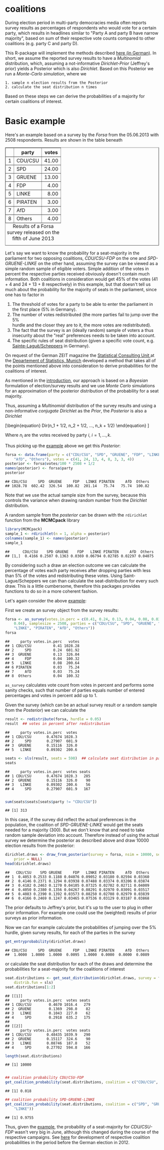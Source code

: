 <!-- add link to css -->








<a name="introduction">coalitions</a>
==========

During election period in multi-party democracies media often reports survey 
results as percentages of respondents who would vote for a certain party, 
which results in headlines similar to "Party A and party B have narrow majority", 
based on sum of their respective vote counts compared to other coalitions (e.g. 
party C and party D). 

This R-package will implement the methods described 
<a href= "http://www.stablab.stat.uni-muenchen.de/sites/files/wahlen.pdf)"> 
here (in German)</a>. 
In short, we assume the reported survey results to have a *Multinomial* distribution, 
which, assuming a not-informative *Dirichlet-Prior* (Jeffrey's prior) yields a 
Posterior which is also *Dirichlet*. Based on this Posterior we run a 
*Monte-Carlo simulation*, where we <br/>

    1. sample n election results from the Posterior
    2. calculate the seat distribution n times

Based on these steps we can derive the probabilities of a majority for certain 
coalitions of interest. <br/>



<a name="example">Basic example</a>
===

Here's an example based on a survey by the *Forsa* from the 05.06.2013 with 2508
respondents. Results are shown in the table beneath

<!-- html table generated in R 3.0.2 by xtable 1.7-1 package -->
<!-- Mon Dec 02 16:08:03 2013 -->
<TABLE border=1>
<CAPTION ALIGN="bottom"> Results of a Forsa survey released on the fifth 
	of June 2013 </CAPTION>
<TR> <TH>  </TH> <TH> party </TH> <TH> votes </TH>  </TR>
  <TR> <TD align="right"> 1 </TD> <TD> CDU/CSU </TD> <TD align="right"> 41.00 </TD> </TR>
  <TR> <TD align="right"> 2 </TD> <TD> SPD </TD> <TD align="right"> 24.00 </TD> </TR>
  <TR> <TD align="right"> 3 </TD> <TD> GRUENE </TD> <TD align="right"> 13.00 </TD> </TR>
  <TR> <TD align="right"> 4 </TD> <TD> FDP </TD> <TD align="right"> 4.00 </TD> </TR>
  <TR> <TD align="right"> 5 </TD> <TD> LINKE </TD> <TD align="right"> 8.00 </TD> </TR>
  <TR> <TD align="right"> 6 </TD> <TD> PIRATEN </TD> <TD align="right"> 3.00 </TD> </TR>
  <TR> <TD align="right"> 7 </TD> <TD> AfD </TD> <TD align="right"> 3.00 </TD> </TR>
  <TR> <TD align="right"> 8 </TD> <TD> Others </TD> <TD align="right"> 4.00 </TD> </TR>
   </TABLE>


Let's say we want to know the probability for a seat-majority in the parliament 
for two opposing coalitions, *CDU/CSU-FDP* on the one and *SPD-GRUENE-LINKE* on 
the other hand, assuming the survey can be viewed as a simple random sample of 
eligible voters. Simple addition of the votes in percent the respective parties 
received obviously doesn't contain much information. Both coalitions in consideration
would get 45% of the votes (41 + 4 and 24 + 13 + 8 respectively) in this example, 
but that doesn't tell us much about the probability for the majority of seats in 
the parliament, since one has to factor in <a name="issues"/>

1. The threshold of votes for a party to be able to enter the parliament in the 
first place (5% in Germany).
2. The number of votes redistributed (the more parties fail to jump over the 5% 	
	hurdle and the closer they are to it, the more votes are redistributed).
3. The fact that the survey is an (ideally random) sample of voters a thus 
	insecurity about the "real" preferences needs to be taken into account.
4. The specific rules of seat distribution (given a specific vote count, 
	e.g. <a href="http://www.wahlrecht.de/verfahren/stlague12.html" target="_blank">
	Sainte-Laguë/Scheppers</a> in Germany).


On request of the German ZEIT magazine the 
<a href="http://www.stablab.stat.uni-muenchen.de/index" target = "_blank">
Statistical Consulting Unit
</a> at the <a href="http://www.stat.uni-muenchen.de/index_e.html" target="_blank">
Departement of Statistics, Munich</a> developed a method that takes all of the points 
mentioned above into consideration to derive probabilities for the coalitions of 
interest.

As mentioned in the [introduction](#introduction), our approach is based on a 
*Bayesian* formulation of election/survey results and we use *Monte Carlo* 
simulations for an approximation of the posterior distribution of the probability 
for a seat majority.

Thus, assuming a *Multinomial* distribution of the survey results and using 
a non-informative *conjugate Dirichlet* as the *Prior*, the *Posterior* is also a 
*Dirichlet* 

\[\begin{equation}
    Dir(n_1 + 1/2, n_2 + 1/2, ..., n_k + 1/2)
\end{equation}
\]

Where $n_i$ are the votes received by party $i$, $i = 1,...,k$.

Thus picking up the [example](#example) above we get this *Posterior*:


```r
forsa <- data.frame(party = c("CDU/CSU", "SPD", "GRUENE", "FDP", "LINKE", "PIRATEN", 
    "AfD", "Others"), votes = c(41, 24, 13, 4, 8, 3, 3, 4))
posterior <- forsa$votes/100 * 2508 + 1/2
names(posterior) <- forsa$party
posterior
```

```
## CDU/CSU     SPD  GRUENE     FDP   LINKE PIRATEN     AfD  Others 
## 1028.78  602.42  326.54  100.82  201.14   75.74   75.74  100.82
```


Note that we use the actual sample size from the survey, because this controls the 
variance when drawing random number from the *Dirichlet* distribution.

A random sample from the *posterior* can be drawn with the 
`rdirichlet` function from the **MCMCpack** library


```r
library(MCMCpack)
sample_1 <- rdirichlet(n = 1, alpha = posterior)
colnames(sample_1) <- names(posterior)
sample_1
```

```
##      CDU/CSU    SPD GRUENE    FDP   LINKE PIRATEN     AfD  Others
## [1,]  0.4166 0.2507 0.1363 0.0369 0.06794 0.02785 0.02297 0.04075
```


By considering such a draw  an election outcome we can calculate the percentage of 
votes each party receives after dropping parties with less than 
5% of the votes and redistributing these votes. Using Saint-Lague/Scheppers we can 
than calculate the seat-distribution for every such draw. This is a little 
cumbersome, therefore this packages provides functions to do so in a more coherent 
fashion. 

Let's again consider the above [example](#example): 

First we create an survey object from the survey results: 


```r
forsa <- as_survey(votes.in.perc = c(0.41, 0.24, 0.13, 0.04, 0.08, 0.03, 0.03, 
    0.04), samplesize = 2508, parties = c("CDU/CSU", "SPD", "GRUENE", "FDP", 
    "LINKE", "PIRATEN", "AfD", "Others"))
forsa
```

```
##     party votes.in.perc   votes
## 1 CDU/CSU          0.41 1028.28
## 2     SPD          0.24  601.92
## 3  GRUENE          0.13  326.04
## 4     FDP          0.04  100.32
## 5   LINKE          0.08  200.64
## 6 PIRATEN          0.03   75.24
## 7     AfD          0.03   75.24
## 8  Others          0.04  100.32
```


`as_survey` calculates vote count from votes in percent and performs some 
sanity checks, such that number of parties equals number of entered percentages 
and votes in percent add up to $1$.

Given the survey (which can be an actual survey result or a random sample from 
the *Posterior*) we can calculate the 


```r
result <- redistribute(forsa, hurdle = 0.05)
result  ## votes in percent after redistribution
```

```
##     party votes.in.perc  votes
## 1 CDU/CSU       0.47674 1028.3
## 2     SPD       0.27907  601.9
## 3  GRUENE       0.15116  326.0
## 5   LINKE       0.09302  200.6
```

```r
seats <- sls(result, seats = 598)  ## calculate seat distribution in parliament via Sainte-Lague/Scheppers
seats
```

```
##     party votes.in.perc  votes seats
## 1 CDU/CSU       0.47674 1028.3   285
## 2  GRUENE       0.15116  326.0    90
## 3   LINKE       0.09302  200.6    56
## 4     SPD       0.27907  601.9   167
```

```r

sum(seats$seats[seats$party != "CDU/CSU"])
```

```
## [1] 313
```


In this case, if the survey did reflect the actual preferences in the population, the 
coalition of *SPD-GRUENE-LINKE* would get the seats needed for 
a majority (300). But we don't know that and need to take random sample deviation 
into account. Therefore instead of using the actual survey we determine the posterior 
as described above and draw 10000 election results from the posterior: 


```r
dirichlet.draws <- draw_from_posterior(survey = forsa, nsim = 10000, seed = 123, 
    prior = NULL)
head(dirichlet.draws)
```

```
##   CDU/CSU    SPD GRUENE     FDP   LINKE PIRATEN     AfD  Others
## 1  0.4053 0.2533 0.1188 0.04076 0.09052 0.03180 0.02594 0.03360
## 2  0.4146 0.2371 0.1294 0.03938 0.07488 0.03374 0.03206 0.03874
## 3  0.4182 0.2463 0.1270 0.04105 0.07325 0.02702 0.02711 0.04009
## 4  0.4050 0.2380 0.1356 0.04267 0.08291 0.02970 0.03091 0.03517
## 5  0.4083 0.2390 0.1392 0.03573 0.08250 0.02708 0.02979 0.03839
## 6  0.4166 0.2469 0.1247 0.03465 0.07536 0.03129 0.03187 0.03868
```


The prior defaults to Jeffrey's prior, but it's up to the user to plug in 
other prior information. For example one could use the (weighted) results of 
prior surveys as prior information. 

Now we can for example calculate the probabilities of jumping over the 5% hurdle, 
given survey results, for each of the parties in the survey


```r
get_entryprobability(dirichlet.draws)
```

```
## CDU/CSU     SPD  GRUENE     FDP   LINKE PIRATEN     AfD  Others 
##  1.0000  1.0000  1.0000  0.0095  1.0000  0.0000  0.0000  0.0089
```


or calculate the seat distribution for each of the draws and determine the 
probabilities for a seat-majority for the coalitions of interest


```r
seat.distributions <- get_seat_distribution(dirichlet.draws, survey = forsa, 
    distrib.fun = sls)
seat.distributions[1:2]
```

```
## [[1]]
##     party votes.in.perc  votes seats
## 1 CDU/CSU        0.4670 1016.4   279
## 2  GRUENE        0.1369  298.0    82
## 3   LINKE        0.1043  227.0    62
## 4     SPD        0.2918  635.2   175
## 
## [[2]]
##     party votes.in.perc  votes seats
## 1 CDU/CSU       0.48435 1039.9   290
## 2  GRUENE       0.15117  324.6    90
## 3   LINKE       0.08746  187.8    52
## 4     SPD       0.27702  594.8   166
```

```r
length(seat.distributions)
```

```
## [1] 10000
```

```r

## coalition probability CDU/CSU-FDP
get_coalition_probability(seat.distributions, coalition = c("CDU/CSU", "FDP"))
```

```
## [1] 0.018
```

```r
## coalition probability SPD-GRUENE-LINKE
get_coalition_probability(seat.distributions, coalition = c("SPD", "GRUENE", 
    "LINKE"))
```

```
## [1] 0.9755
```


Thus, given the [example](#example), the probability of a seat-majority for 
*CDU/CSU-FDP* wasn't very big in June, although this changed during the course of 
the respective campaigns. See 
<a href="http://www.stablab.stat.uni-muenchen.de/Koalitionen2013" target="_blank">
here</a> for development of respective coalition probabilities in 
the period before the German election in 2012.















